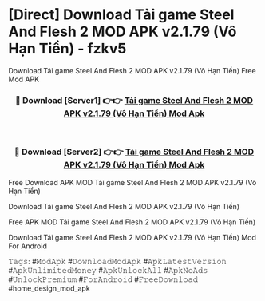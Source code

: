 # [Direct] Download Tải game Steel And Flesh 2 MOD APK v2.1.79 (Vô Hạn Tiền) - fzkv5
Download Tải game Steel And Flesh 2 MOD APK v2.1.79 (Vô Hạn Tiền) Free Mod APK

<div align="center">
<h3>🔴 Download [Server1] 👉👉 <a href="https://apk-comot.site?title=Tải_game_Steel_And_Flesh_2_MOD_APK_v2.1.79_(Vô_Hạn_Tiền)">Tải game Steel And Flesh 2 MOD APK v2.1.79 (Vô Hạn Tiền) Mod Apk</a></h3><br>

<h3>🔴 Download [Server2] 👉👉 <a href="https://apk-comot.site?title=Tải_game_Steel_And_Flesh_2_MOD_APK_v2.1.79_(Vô_Hạn_Tiền)">Tải game Steel And Flesh 2 MOD APK v2.1.79 (Vô Hạn Tiền) Mod Apk</a></h3>
</div>


Free Download APK MOD Tải game Steel And Flesh 2 MOD APK v2.1.79 (Vô Hạn Tiền)

Download Tải game Steel And Flesh 2 MOD APK v2.1.79 (Vô Hạn Tiền) 

Free APK MOD Tải game Steel And Flesh 2 MOD APK v2.1.79 (Vô Hạn Tiền) 

Download Tải game Steel And Flesh 2 MOD APK v2.1.79 (Vô Hạn Tiền) Mod For Android

𝚃𝚊𝚐𝚜: #𝙼𝚘𝚍𝙰𝚙𝚔 #𝙳𝚘𝚠𝚗𝚕𝚘𝚊𝚍𝙼𝚘𝚍𝙰𝚙𝚔 #𝙰𝚙𝚔𝙻𝚊𝚝𝚎𝚜𝚝𝚅𝚎𝚛𝚜𝚒𝚘𝚗 #𝙰𝚙𝚔𝚄𝚗𝚕𝚒𝚖𝚒𝚝𝚎𝚍𝙼𝚘𝚗𝚎𝚢 #𝙰𝚙𝚔𝚄𝚗𝚕𝚘𝚌𝚔𝙰𝚕𝚕 #𝙰𝚙𝚔𝙽𝚘𝙰𝚍𝚜 #𝚄𝚗𝚕𝚘𝚌𝚔𝙿𝚛𝚎𝚖𝚒𝚞𝚖 #𝙵𝚘𝚛𝙰𝚗𝚍𝚛𝚘𝚒𝚍 #𝙵𝚛𝚎𝚎𝙳𝚘𝚠𝚗𝚕𝚘𝚊𝚍 #home_design_mod_apk